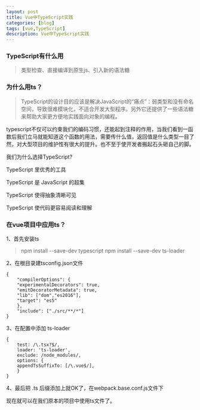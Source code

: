 ```yaml
---
layout: post
title: Vue中TypeScript实践
categories: [blog]
tags: [vue,TypeScript]
description: Vue中TypeScript实践
---
```



### TypeScript有什么用

> 类型检查、直接编译到原生js、引入新的语法糖

### 为什么用ts？

> TypeScript的设计目的应该是解决JavaScript的“痛点”：弱类型和没有命名空间，导致很难模块化，不适合开发大型程序。另外它还提供了一些语法糖来帮助大家更方便地实践面向对象的编程。

typescript不仅可以约束我们的编码习惯，还能起到注释的作用，当我们看到一函数后我们立马就能知道这个函数的用法，需要传什么值，返回值是什么类型一目了然，对大型项目的维护性有很大的提升。也不至于使开发者搬起石头砸自己的脚。

我们为什么选择TypeScript?

TypeScript 里优秀的工具

TypeScript 是 JavaScript 的超集

TypeScript 使得抽象清晰可见

TypeScript 使代码更容易阅读和理解

### 在vue项目中应用ts？

1、首先安装ts

> npm install --save-dev typescript npm install --save-dev ts-loader

2、在根目录建tsconfig.json文件

    {
        "compilerOptions": {
        "experimentalDecorators": true,
        "emitDecoratorMetadata": true,
        "lib": ["dom","es2016"],
        "target": "es5"
        },
        "include": ["./src/**/*"]  
    }

3、在配置中添加 ts-loader

    {
        test: /\.tsx?$/,
        loader: 'ts-loader',
        exclude: /node_modules/,
        options: {
        appendTsSuffixTo: [/\.vue$/],
        }
    }

4、最后把 .ts 后缀添加上就OK了，在webpack.base.conf.js文件下



现在就可以在我们原本的项目中使用ts文件了。




